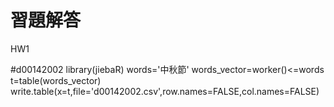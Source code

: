 # 習題解答


HW1

\#d00142002
library(jiebaR)
words='中秋節'
words_vector=worker()<=words
t=table(words_vector)
write.table(x=t,file='d00142002.csv',row.names=FALSE,col.names=FALSE)

